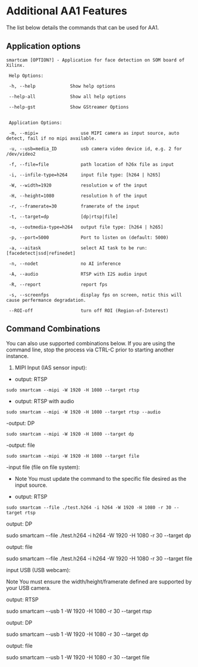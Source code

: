 # Additional AA1 Features
The list below details the commands that can be used for AA1.

## Application options
```
smartcam [OPTION?] - Application for face detection on SOM board of Xilinx.

 Help Options:

 -h, --help             Show help options

 --help-all             Show all help options

 --help-gst             Show GStreamer Options

 
 Application Options:

 -m, --mipi=                use MIPI camera as input source, auto detect, fail if no mipi available.

 -u, --usb=media_ID         usb camera video device id, e.g. 2 for /dev/video2

 -f, --file=file            path location of h26x file as input

 -i, --infile-type=h264     input file type: [h264 | h265]

 -W, --width=1920           resolution w of the input

 -H, --height=1080          resolution h of the input

 -r, --framerate=30         framerate of the input

 -t, --target=dp            [dp|rtsp|file]

 -o, --outmedia-type=h264   output file type: [h264 | h265]

 -p, --port=5000            Port to listen on (default: 5000)

 -a, --aitask               select AI task to be run: [facedetect|ssd|refinedet]

 -n, --nodet                no AI inference

 -A, --audio                RTSP with I2S audio input

 -R, --report               report fps

 -s, --screenfps            display fps on screen, notic this will cause perfermance degradation.

 --ROI-off                  turn off ROI (Region-of-Interest)
 ``` 

## Command Combinations
You can also use supported combinations below.
If you are using the command line, stop the process via CTRL-C prior to starting another instance. 

1. MIPI Input (IAS sensor input):

 - output: RTSP
  ```
  sudo smartcam --mipi -W 1920 -H 1080 --target rtsp
  ```
- output: RTSP with audio
 ```
sudo smartcam --mipi -W 1920 -H 1080 --target rtsp --audio
```
-output: DP
```
sudo smartcam --mipi -W 1920 -H 1080 --target dp
```
-output: file
```
sudo smartcam --mipi -W 1920 -H 1080 --target file
```
-input file (file on file system):
  - Note You must update the command to the specific file desired as the input source.

 - output: RTSP
```
sudo smartcam --file ./test.h264 -i h264 -W 1920 -H 1080 -r 30 --target rtsp
```
output: DP

sudo smartcam --file ./test.h264 -i h264 -W 1920 -H 1080 -r 30 --target dp

output: file

sudo smartcam --file ./test.h264 -i h264 -W 1920 -H 1080 -r 30 --target file

input USB (USB webcam):

Note You must ensure the width/height/framerate defined are supported by your USB camera.

output: RTSP

sudo smartcam --usb 1 -W 1920 -H 1080 -r 30 --target rtsp

output: DP

sudo smartcam --usb 1 -W 1920 -H 1080 -r 30 --target dp

output: file

sudo smartcam --usb 1 -W 1920 -H 1080 -r 30 --target file

